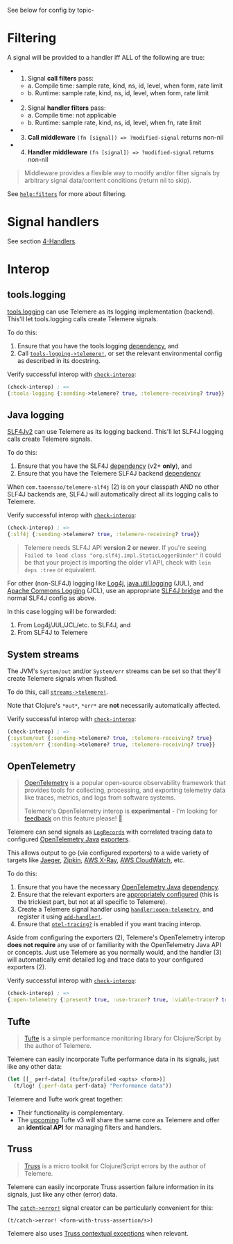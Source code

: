 See below for config by topic-

# Filtering

A signal will be provided to a handler iff ALL of the following are true:

- 1. Signal **call filters** pass:
	- a. Compile time: sample rate, kind, ns, id, level, when form, rate limit
	- b. Runtime: sample rate, kind, ns, id, level, when form, rate limit
	  
- 2. Signal **handler filters** pass:
	- a. Compile time: not applicable
	- b. Runtime: sample rate, kind, ns, id, level, when fn, rate limit
	  
- 3. **Call middleware** `(fn [signal]) => ?modified-signal` returns non-nil
- 4. **Handler middleware** `(fn [signal]) => ?modified-signal` returns non-nil

> Middleware provides a flexible way to modify and/or filter signals by arbitrary signal data/content conditions (return nil to skip).

See [`help:filters`](https://cljdoc.org/d/com.taoensso/telemere/CURRENT/api/taoensso.telemere#help:filters) for more about filtering.

# Signal handlers

See section [4-Handlers](./4-Handlers).

# Interop

## tools.logging

[tools.logging](https://github.com/clojure/tools.logging) can use Telemere as its logging implementation (backend). This'll let tools.logging calls create Telemere signals.

To do this:

1. Ensure that you have the tools.logging [dependency](https://mvnrepository.com/artifact/org.clojure/tools.logging), and
2. Call [`tools-logging->telemere!`](https://cljdoc.org/d/com.taoensso/telemere/CURRENT/api/taoensso.telemere.tools-logging#tools-logging-%3Etelemere!), or set the relevant environmental config as described in its docstring.

Verify successful interop with [`check-interop`](https://cljdoc.org/d/com.taoensso/telemere/CURRENT/api/taoensso.telemere#check-interop):

```clojure
(check-interop) ; =>
{:tools-logging {:sending->telemere? true, :telemere-receiving? true}}
```

## Java logging

[SLF4Jv2](https://www.slf4j.org/) can use Telemere as its logging backend. This'll let SLF4J logging calls create Telemere signals.

To do this:

1. Ensure that you have the SLF4J [dependency](https://mvnrepository.com/artifact/org.slf4j/slf4j-api) (v2+ **only**), and
2. Ensure that you have the Telemere SLF4J backend [dependency](https://clojars.org/com.taoensso/telemere-slf4j)

When `com.taoensso/telemere-slf4j` (2) is on your classpath AND no other SLF4J backends are, SLF4J will automatically direct all its logging calls to Telemere.

Verify successful interop with [`check-interop`](https://cljdoc.org/d/com.taoensso/telemere/CURRENT/api/taoensso.telemere#check-interop):

```clojure
(check-interop) ; =>
{:slf4j {:sending->telemere? true, :telemere-receiving? true}}
```

> Telemere needs SLF4J API **version 2 or newer**. If you're seeing `Failed to load class "org.slf4j.impl.StaticLoggerBinder"` it could be that your project is importing the older v1 API, check with `lein deps :tree` or equivalent.

For other (non-SLF4J) logging like [Log4j](https://logging.apache.org/log4j/2.x/), [java.util.logging](https://docs.oracle.com/javase/8/docs/api/java/util/logging/package-summary.html) (JUL), and [Apache Commons Logging](https://commons.apache.org/proper/commons-logging/) (JCL), use an appropriate [SLF4J bridge](https://www.slf4j.org/legacy.html) and the normal SLF4J config as above.

In this case logging will be forwarded:

1. From Log4j/JUL/JCL/etc. to SLF4J, and
2. From SLF4J to Telemere

## System streams

The JVM's `System/out` and/or `System/err` streams can be set so that they'll create Telemere signals when flushed.

To do this, call [`streams->telemere!`](https://cljdoc.org/d/com.taoensso/telemere/CURRENT/api/taoensso.telemere#streams-%3Etelemere!).

Note that Clojure's `*out*`, `*err*` are **not** necessarily automatically affected.

Verify successful interop with [`check-interop`](https://cljdoc.org/d/com.taoensso/telemere/CURRENT/api/taoensso.telemere#check-interop):

```clojure
(check-interop) ; =>
{:system/out {:sending->telemere? true, :telemere-receiving? true}
 :system/err {:sending->telemere? true, :telemere-receiving? true}}
```

## OpenTelemetry

> [OpenTelemetry](https://opentelemetry.io/) is a popular open-source observability framework that provides tools for collecting, processing, and exporting telemetry data like traces, metrics, and logs from software systems.
> 
> Telemere's OpenTelemetry interop is **experimental** - I'm looking for [feedback](https://www.taoensso.com/telemere/slack) on this feature please! 🙏

Telemere can send signals as [`LogRecords`](https://opentelemetry.io/docs/specs/otel/logs/data-model/) with correlated tracing data to configured [OpenTelemetry Java](https://github.com/open-telemetry/opentelemetry-java) [exporters](https://opentelemetry.io/docs/languages/java/exporters/).

This allows output to go (via configured exporters) to a wide variety of targets like [Jaeger](https://www.jaegertracing.io/), [Zipkin](https://zipkin.io/), [AWS X-Ray](https://aws.amazon.com/xray/), [AWS CloudWatch](https://aws.amazon.com/cloudwatch/), etc.

To do this:

1. Ensure that you have the necessary [OpenTelemetry Java](https://github.com/open-telemetry/opentelemetry-java) [dependency](https://mvnrepository.com/artifact/io.opentelemetry/opentelemetry-api).
2. Ensure that the relevant exporters are [appropriately configured](https://opentelemetry.io/docs/languages/java/configuration/) (this is the trickiest part, but not at all specific to Telemere).
3. Create a Telemere signal handler using [`handler:open-telemetry`](https://cljdoc.org/d/com.taoensso/telemere/CURRENT/api/taoensso.telemere.open-telemetry#handler:open-telemetry), and register it using [`add-handler!`](https://cljdoc.org/d/com.taoensso/telemere/CURRENT/api/taoensso.telemere#add-handler!).
4. Ensure that [`otel-tracing?`](https://cljdoc.org/d/com.taoensso/telemere/CURRENT/api/taoensso.telemere#otel-tracing?) is enabled if you want tracing interop.

Aside from configuring the exporters (2), Telemere's OpenTelemetry interop **does not require** any use of or familiarity with the OpenTelemetry Java API or concepts. Just use Telemere as you normally would, and the handler (3) will automatically emit detailed log and trace data to your configured exporters (2).

Verify successful interop with [`check-interop`](https://cljdoc.org/d/com.taoensso/telemere/CURRENT/api/taoensso.telemere#check-interop):

```clojure
(check-interop) ; =>
{:open-telemetry {:present? true, :use-tracer? true, :viable-tracer? true}}
```

## Tufte

> [Tufte](https://www.taoensso.com/tufte) is a simple performance monitoring library for Clojure/Script by the author of Telemere.

Telemere can easily incorporate Tufte performance data in its signals, just like any other data:

```clojure
(let [[_ perf-data] (tufte/profiled <opts> <form>)]
  (t/log! {:perf-data perf-data} "Performance data"))
```

Telemere and Tufte work great together:

- Their functionality is complementary.
- The [upcoming](https://www.taoensso.com/roadmap) Tufte v3 will share the same core as Telemere and offer an **identical API** for managing filters and handlers.

## Truss

> [Truss](https://www.taoensso.com/truss) is a micro toolkit for Clojure/Script errors by the author of Telemere.

Telemere can easily incorporate Truss assertion failure information in its signals, just like any other (error) data.

The [`catch->error!`](https://cljdoc.org/d/com.taoensso/telemere/CURRENT/api/taoensso.telemere#catch-%3Eerror!) signal creator can be particularly convenient for this:

```clojure
(t/catch->error! <form-with-truss-assertion/s>)
```

Telemere also uses [Truss contextual exceptions](https://cljdoc.org/d/com.taoensso/truss/CURRENT/api/taoensso.truss#ex-info) when relevant.